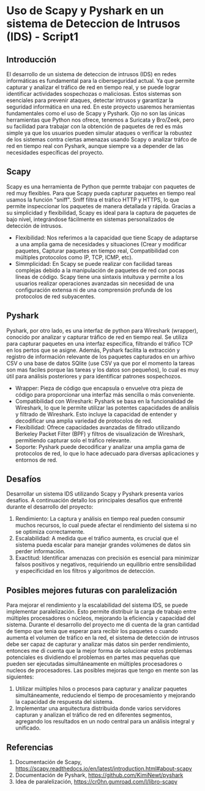 # Uso de Scapy y Pyshark en un sistema de Deteccion de Intrusos (IDS) - Script1
## Introducción

El desarrollo de un sistema de deteccion de intrusos (IDS) en redes informáticas es fundamental para la ciberseguridad actual. Ya que permite capturar y analizar el tráfico de red en tiempo real, y se puede lograr identificar actividades sospechozas o maliciosas. Estos sistemas son esenciales para prevenir ataques, detectar intrusos y garantizar la seguridad informática en una red.
En este proyecto usaremos heramientas fundamentales como el uso de Scapy y Pyshark.
Ojo no son las únicas herramientas que Python nos ofrece, tenemos a Suricata y Bro/Zeek, pero su facilidad para trabajar con la obtención de paquetes de red es más simple ya que los usuarios pueden simular ataques o verificar la robustez de los sistemas contra ciertas amenazas usando Scapy o analizar tráfco de red en tiempo real con Pyshark, aunque siempre va a depender de las necesidades específicas del proyecto.

## Scapy
Scapy es una herramienta de Python que permte trabajar con paquetes de red muy flexibles. Para que Scapy pueda capturar paquetes en tiempo real usamos la función "sniff". Sniff filtra el tráfico HTTP y HTTPS, lo que permite inspeccionar los paquetes de manera detallada y rápida. Gracias a su simplicidad y flexibilidad, Scapy es ideal para la captura de paquetes de bajo nivel, integrándose fácilmente en sistemas personalizados de detección de intrusos.

- Flexibilidad: Nos referimos a la capacidad que tiene Scapy de adaptarse a una amplia gama de necesidades y situaciones (Crear y modificar paquetes, Capturar paquetes en tiempo real, Compatibilidad con múltiples protocolos como IP, TCP, ICMP, etc).
- Simmplicidad: En Scapy se puede realizar con facilidad tareas complejas debido a la manipulación de paquetes de red con pocas líneas de código. Scapy tiene una sintaxis intuituva y permite a los usuarios realizar operaciones avanzadas sin necesidad de una configuración extensa ni de una comprensión profunda de los protocolos de red subyacentes.

## Pyshark
Pyshark, por otro lado, es una interfaz de python para Wireshark (wrapper), conocido por analizar y capturar tráfico de red en tiempo real. Se utiliza para capturar paquetes en una interfaz específica, filtrando el tráfico TCP en los pertos que se asigne. Además, Pyshark facilita la extracción y registro de información relevante de los paquetes capturados en un arhivo CSV o una base de datos SQlite (use CSV ya que por el momento la tareas son mas faciles porque las tareas y los datos son pequeños), lo cual es muy útil para análisis posteriores y para identificar patrones sospechozos.

- Wrapper: Pieza de código que encapsula o envuelve otra pieza de código para proporcionar una interfaz más sencilla o más conveniente.
- Compatibilidad con Wireshark: Pyshark se basa en la funcionalidad de Wireshark, lo que le permite utilizar las potentes capacidades de análisis y filtrado de Wireshark. Esto incluye la capacidad de entender y decodificar una amplia variedad de protocolos de red.
- Flexibilidad: Ofrece capacidades avanzadas de filtrado utilizando Berkeley Packet Filter (BPF) y filtros de visualización de Wireshark, permitiendo capturar solo el tráfico relevante.
- Soporte: Pyshark puede decodificar y analizar una amplia gama de protocolos de red, lo que lo hace adecuado para diversas aplicaciones y entornos de red.

## Desafíos
Desarrollar un sistema IDS utilizando Scapy y Pyshark presenta varios desafíos. A continuación detallo los principales desafíos que enfrenté durante el desarrollo del proyecto:
1. Rendimiento: La captura y análisis en tiempo real pueden consumir muchos recursos, lo cual puede afectar el rendimiento del sistema si no se optimiza correctamente.
2. Escalabilidad: A medida que el tráfico aumenta, es crucial que el sistema pueda escalar para manejar grandes volúmenes de datos sin perder información.
3. Exactitud: Identificar amenazas con precisión es esencial para minimizar falsos positivos y negativos, requiriendo un equilibrio entre sensibilidad y especificidad en los filtros y algoritmos de detección.

## Posibles mejores futuras con paralelización
Para mejorar el rendimiento y la escalabilidad del sistema IDS, se puede implementar paralelización. Esto permite distribuir la carga de trabajo entre múltiples procesadores o núcleos, mejorando la eficiencia y capacidad del sistema. Durante el desarrollo del proyecto me di cuenta de la gran cantidad de tiempo que tenia que esperar para recibir los paquetes o cuando aumenta el volumen de tráfico en la red, el sistema de detección de intrusos debe ser capaz de capturar y analizar más datos sin perder rendimiento, entonces me di cuenta que la mejor forma de solucionar estos problemas potenciales es dividiendo el problemas en partes mas pequeñas que pueden ser ejecutadas simultáneamente en múltiples procesadores o nucleos de procesadores. Las posibles mejoras que tengo en mente son las siguientes:
1. Utilizar múltiples hilos o procesos para capturar y analizar paquetes simultáneamente, reduciendo el tiempo de procesamiento y mejorando la capacidad de respuesta del sistema.
2. Implementar una arquitectura distribuida donde varios servidores capturan y analizan el tráfico de red en diferentes segmentos, agregando los resultados en un nodo central para un análisis integral y unificado.

## Referencias
1. Documentación de Scapy, https://scapy.readthedocs.io/en/latest/introduction.html#about-scapy
2. Documentación de Pyshark, https://github.com/KimiNewt/pyshark
3. Idea de paralelización, https://cr0hn.gumroad.com/l/libro-scapy
